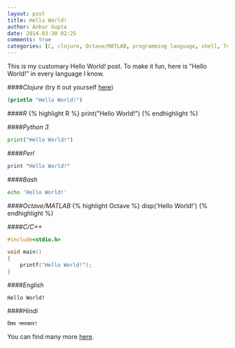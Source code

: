 ```yaml
---
layout: post
title: Hello World!
author: Ankur Gupta
date: 2014-03-30 02:25
comments: true
categories: [C, clojure, Octave/MATLAB, programming language, shell, Tech]
---
```



This is my customary Hello World! post. To make it fun, here is "Hello World!" in
every language I know.

####*Clojure*
(try it out yourself <a href="http://tryclj.com/" target="_blank">here</a>)

```clojure
(println "Hello World!")
```


####*R*
{% highlight R %}
print("Hello World!")
{% endhighlight %}


####*Python 3*
```python
print("Hello World!")
```


####*Perl*
```perl
print "Hello World!"
```


####*Bash*
```bash
echo 'Hello World!'
```

####*Octave/MATLAB*
{% highlight Octave %}
disp('Hello World!')
{% endhighlight %}



####*C/C++*
```c
#include<stdio.h>

void main()
{
    printf("Hello World!");
}
```


####*English*
```
Hello World!
```


####*Hindi*
```
विश्व नमस्कार!
```


You can find many more
[here](http://en.wikipedia.org/wiki/List_of_Hello_world_program_examples).
